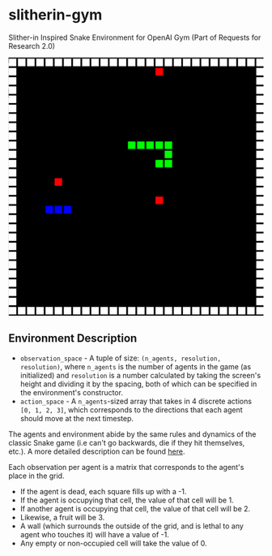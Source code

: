 # slitherin-gym
Slither-in Inspired Snake Environment for OpenAI Gym (Part of Requests for Research 2.0)

![](img.png)

## Environment Description

* `observation_space` - A tuple of size: `(n_agents, resolution, resolution)`, where `n_agents` is the number of agents in the game (as initialized) and `resolution` is a number calculated by taking the screen's height and dividing it by the spacing, both of which can be specified in the environment's constructor.
* `action_space` - A `n_agents`-sized array that takes in 4 discrete actions `[0, 1, 2, 3]`, which corresponds to the directions that each agent should move at the next timestep. 

The agents and environment abide by the same rules and dynamics of the classic Snake game (i.e can't go backwards, die if they hit themselves, etc.). A more detailed description can be found [here](https://blog.openai.com/requests-for-research-2/). 

Each observation per agent is a matrix that corresponds to the agent's place in the grid.

* If the agent is dead, each square fills up with a -1.
* If the agent is occupying that cell, the value of that cell will be 1.
* If another agent is occupying that cell, the value of that cell will be 2.
* Likewise, a fruit will be 3.
* A wall (which surrounds the outside of the grid, and is lethal to any agent who touches it) will have a value of -1.
* Any empty or non-occupied cell will take the value of 0.


